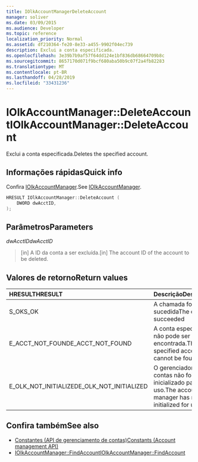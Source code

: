 ```yaml
---
title: IOlkAccountManagerDeleteAccount
manager: soliver
ms.date: 03/09/2015
ms.audience: Developer
ms.topic: reference
localization_priority: Normal
ms.assetid: df210364-fe20-8e33-a455-9902f04ec739
description: Exclui a conta especificada.
ms.openlocfilehash: 3e39b7b9af57f64dd124e1bf836db68664709b8c
ms.sourcegitcommit: 8657170d071f9bcf680aba50b9c07f2a4fb82283
ms.translationtype: MT
ms.contentlocale: pt-BR
ms.lasthandoff: 04/28/2019
ms.locfileid: "33431236"
---
```

# <a name="iolkaccountmanagerdeleteaccount"></a><span data-ttu-id="2d2b1-103">IOlkAccountManager::DeleteAccount</span><span class="sxs-lookup"><span data-stu-id="2d2b1-103">IOlkAccountManager::DeleteAccount</span></span>

<span data-ttu-id="2d2b1-104">Exclui a conta especificada.</span><span class="sxs-lookup"><span data-stu-id="2d2b1-104">Deletes the specified account.</span></span>
  
## <a name="quick-info"></a><span data-ttu-id="2d2b1-105">Informações rápidas</span><span class="sxs-lookup"><span data-stu-id="2d2b1-105">Quick info</span></span>

<span data-ttu-id="2d2b1-106">Confira [IOlkAccountManager](iolkaccountmanager.md).</span><span class="sxs-lookup"><span data-stu-id="2d2b1-106">See [IOlkAccountManager](iolkaccountmanager.md).</span></span>
  
```cpp
HRESULT IOlkAccountManager::DeleteAccount (  
    DWORD dwAcctID, 
);
```

## <a name="parameters"></a><span data-ttu-id="2d2b1-107">Parâmetros</span><span class="sxs-lookup"><span data-stu-id="2d2b1-107">Parameters</span></span>

<span data-ttu-id="2d2b1-108">_dwAcctID_</span><span class="sxs-lookup"><span data-stu-id="2d2b1-108">_dwAcctID_</span></span>
  
> <span data-ttu-id="2d2b1-109">[in] A ID da conta a ser excluída.</span><span class="sxs-lookup"><span data-stu-id="2d2b1-109">[in] The account ID of the account to be deleted.</span></span>
    
## <a name="return-values"></a><span data-ttu-id="2d2b1-110">Valores de retorno</span><span class="sxs-lookup"><span data-stu-id="2d2b1-110">Return values</span></span>

|<span data-ttu-id="2d2b1-111">**HRESULT**</span><span class="sxs-lookup"><span data-stu-id="2d2b1-111">**HRESULT**</span></span>|<span data-ttu-id="2d2b1-112">**Descrição**</span><span class="sxs-lookup"><span data-stu-id="2d2b1-112">**Description**</span></span>|
|:-----|:-----|
|<span data-ttu-id="2d2b1-113">S_OK</span><span class="sxs-lookup"><span data-stu-id="2d2b1-113">S_OK</span></span>  <br/> |<span data-ttu-id="2d2b1-114">A chamada foi bem-sucedida</span><span class="sxs-lookup"><span data-stu-id="2d2b1-114">The call succeeded</span></span>  <br/> |
|<span data-ttu-id="2d2b1-115">E_ACCT_NOT_FOUND</span><span class="sxs-lookup"><span data-stu-id="2d2b1-115">E_ACCT_NOT_FOUND</span></span>  <br/> |<span data-ttu-id="2d2b1-116">A conta especificada não pode ser encontrada.</span><span class="sxs-lookup"><span data-stu-id="2d2b1-116">The specified account cannot be found.</span></span>  <br/> |
|<span data-ttu-id="2d2b1-117">E_OLK_NOT_INITIALIZED</span><span class="sxs-lookup"><span data-stu-id="2d2b1-117">E_OLK_NOT_INITIALIZED</span></span>  <br/> |<span data-ttu-id="2d2b1-118">O gerenciador de contas não foi inicializado para uso.</span><span class="sxs-lookup"><span data-stu-id="2d2b1-118">The account manager has not been initialized for use.</span></span>  <br/> |
   
## <a name="see-also"></a><span data-ttu-id="2d2b1-119">Confira também</span><span class="sxs-lookup"><span data-stu-id="2d2b1-119">See also</span></span>

- [<span data-ttu-id="2d2b1-120">Constantes (API de gerenciamento de contas)</span><span class="sxs-lookup"><span data-stu-id="2d2b1-120">Constants (Account management API)</span></span>](constants-account-management-api.md)  
- [<span data-ttu-id="2d2b1-121">IOlkAccountManager::FindAccount</span><span class="sxs-lookup"><span data-stu-id="2d2b1-121">IOlkAccountManager::FindAccount</span></span>](iolkaccountmanager-findaccount.md)

